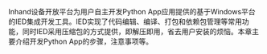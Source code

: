 Inhand设备开放平台为用户自主开发Python App应用提供的基于Windows平台的IED集成开发工具。IED实现了代码编辑、编译、打包和依赖包管理等常用功能，同时IED采用压缩包的方式提供，即解压即用，省去用户安装的烦恼。本章主要介绍开发Python App的步骤，注意事项等。

